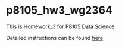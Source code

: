 # p8105_hw3_wg2364

This is Homework_3 for P8105 Data Science.

Detailed instructions can be found [here](https://p8105.com/homework_3.html)